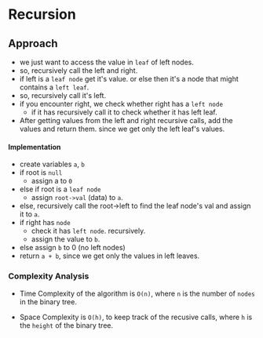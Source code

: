 # Recursion

## Approach

- we just want to access the value in `leaf` of left nodes.
- so, recursively call the left and right.
- if left is a `leaf node` get it's value. or else then it's a node that might contains a `left leaf`. 
- so, recursively call it's left.
- if you encounter right, we check whether right has a `left node`
    - if it has recursively call it to check whether it has left leaf.
- After getting values from the left and right recursive calls, add the values and return them. since we get only the left leaf's values.
#### Implementation
- create variables `a`, `b`
- if root is `null`
    - assign a to `0`
- else if root is a `leaf node`
    - assign `root->val` (data) to `a`.
- else, recursively call the root->left to find the leaf node's val and assign it to `a`.
- if right has `node`
    - check it has `left node`. recursively.
    - assign the value to `b`.
- else assign `b` to 0 (no left nodes)
- return `a + b`, since we get only the values in left leaves.

### Complexity Analysis

- Time Complexity of the algorithm is `O(n)`, where `n` is the number of `nodes` in the binary tree.

- Space Complexity is `O(h)`, to keep track of the recusive calls, where `h` is the `height` of the binary tree.